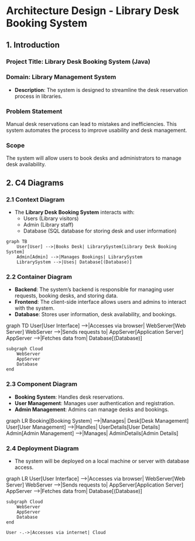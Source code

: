# Architecture Design - Library Desk Booking System

## 1. Introduction

### Project Title: Library Desk Booking System (Java)

### Domain: Library Management System
- **Description**: The system is designed to streamline the desk reservation process in libraries.

### Problem Statement
Manual desk reservations can lead to mistakes and inefficiencies. This system automates the process to improve usability and desk management.

### Scope
The system will allow users to book desks and administrators to manage desk availability.

## 2. C4 Diagrams

### 2.1 Context Diagram
- The **Library Desk Booking System** interacts with:
  - Users (Library visitors)
  - Admin (Library staff)
  - Database (SQL database for storing desk and user information)
    
```mermaid
graph TB
    User[User] -->|Books Desk| LibrarySystem[Library Desk Booking System]
    Admin[Admin] -->|Manages Bookings| LibrarySystem
    LibrarySystem -->|Uses| Database[(Database)]
```

### 2.2 Container Diagram
- **Backend**: The system’s backend is responsible for managing user requests, booking desks, and storing data.
- **Frontend**: The client-side interface allows users and admins to interact with the system.
- **Database**: Stores user information, desk availability, and bookings.

graph TD
    User[User Interface] -->|Accesses via browser| WebServer[Web Server]
    WebServer -->|Sends requests to| AppServer[Application Server]
    AppServer -->|Fetches data from| Database[(Database)]

    subgraph Cloud
        WebServer
        AppServer
        Database
    end


### 2.3 Component Diagram
- **Booking System**: Handles desk reservations.
- **User Management**: Manages user authentication and registration.
- **Admin Management**: Admins can manage desks and bookings.

graph LR
    Booking[Booking System] -->|Manages| Desk[Desk Management]
    User[User Management] -->|Handles| UserDetails[User Details]
    Admin[Admin Management] -->|Manages| AdminDetails[Admin Details]

### 2.4 Deployment Diagram
- The system will be deployed on a local machine or server with database access.

graph LR
    User[User Interface] -->|Accesses via browser| WebServer[Web Server]
    WebServer -->|Sends requests to| AppServer[Application Server]
    AppServer -->|Fetches data from| Database[(Database)]

    subgraph Cloud
        WebServer
        AppServer
        Database
    end

    User -.->|Accesses via internet| Cloud

